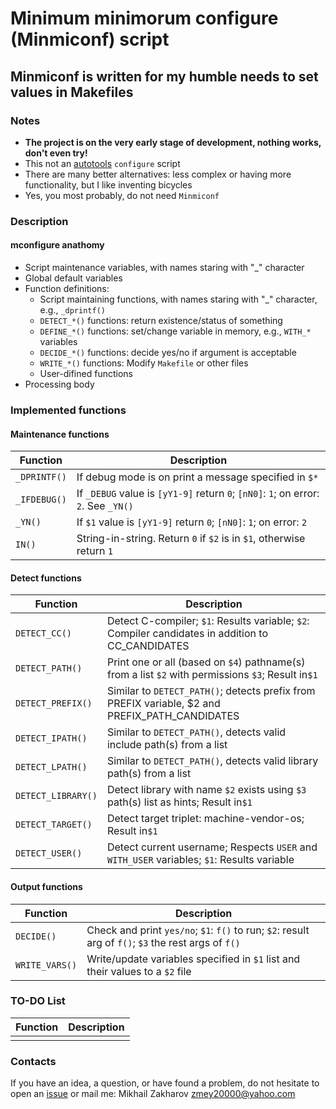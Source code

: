 # Minimum minimorum configure (Minmiconf) script

## Minmiconf is written for my humble needs to set values in Makefiles

### Notes

* **The project is on the very early stage of development, nothing works, don't even try!**
* This not an [autotools](https://www.gnu.org/software/automake/manual/html_node/Autotools-Introduction.html) `configure` script
* There are many better alternatives: less complex or having more functionality, but I like inventing bicycles
* Yes, you most probably, do not need `Minmiconf`

### Description

#### mconfigure anathomy

* Script maintenance variables, with names staring with "_" character
* Global default variables
* Function definitions:
  * Script maintaining functions, with names staring with "_" character, e.g., `_dprintf()`
  * `DETECT_*()` functions: return existence/status of something
  * `DEFINE_*()` functions: set/change variable in memory, e.g., `WITH_*` variables
  * `DECIDE_*()` functions: decide yes/no if argument is acceptable
  * `WRITE_*()` functions: Modify `Makefile` or other files
  * User-difined functions
* Processing body

### Implemented functions

#### Maintenance functions

| Function          | Description                                                                                      |
|-------------------|--------------------------------------------------------------------------------------------------|
|`_DPRINTF()`       |If debug mode is on print a message specified in `$*`                                             |
|`_IFDEBUG()`       |If `_DEBUG` value is `[yY1-9]` return `0`; `[nN0]`: `1`; on error: `2`. See `_YN()`               |
|`_YN()`            |If `$1` value is `[yY1-9]` return `0`; `[nN0]`: `1`; on error: `2`                                |
|`IN()`             |String-in-string. Return `0` if `$2` is in `$1`, otherwise return `1`                             |

#### Detect functions

| Function          | Description                                                                                      |
|-------------------|--------------------------------------------------------------------------------------------------|
|`DETECT_CC()`      |Detect C-compiler; `$1`: Results variable; `$2`: Compiler candidates in addition to CC_CANDIDATES |
|`DETECT_PATH()`    |Print one or all (based on `$4`) pathname(s) from a list `$2` with permissions `$3`; Result in`$1`|
|`DETECT_PREFIX()`  |Similar to `DETECT_PATH()`; detects prefix from PREFIX variable, $2 and PREFIX_PATH_CANDIDATES    |
|`DETECT_IPATH()`   |Similar to `DETECT_PATH()`, detects valid include path(s) from a list                             |
|`DETECT_LPATH()`   |Similar to `DETECT_PATH()`, detects valid library path(s) from a list                             |
|`DETECT_LIBRARY()` |Detect library with name `$2` exists using `$3` path(s) list as hints; Result in`$1`              |
|`DETECT_TARGET()`  |Detect target triplet: machine-vendor-os; Result in`$1`                                           |
|`DETECT_USER()`    |Detect current username; Respects `USER` and `WITH_USER` variables; `$1`: Results variable        |

#### Output functions

| Function     | Description                                                                                           |
|--------------|-------------------------------------------------------------------------------------------------------|
|`DECIDE()`     |Check and print `yes/no`; `$1`: `f()` to run; `$2`: result arg of `f()`; `$3` the rest args of `f()`  |
|`WRITE_VARS()`|Write/update variables specified in `$1` list and their values to a `$2` file                          |

### TO-DO List

| Function          | Description                                                                                      |
|-------------------|--------------------------------------------------------------------------------------------------|
|                   |                                                                 |

### Contacts

If you have an idea, a question, or have found a problem, do not hesitate to open an
[issue](https://github.com/mezantrop/ts-warp/issues/new/choose) or mail me: Mikhail Zakharov <zmey20000@yahoo.com>
